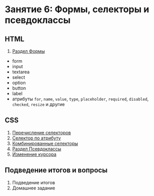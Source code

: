 # Занятие 6: Формы, селекторы и псевдоклассы

## HTML

1. [Раздел Формы](https://doka.guide/html/#formy)
  - form
  - input
  - textarea
  - select
  - option
  - button
  - label
  - атрибуты `for`, `name`, `value`, `type`, `placeholder`, `required`, `disabled`, `checked`, `resize` и другие

## CSS

1. [Перечисление селекторов](https://doka.guide/css/selector-list)
2. [Селектор по атрибуту](https://doka.guide/css/attribute-selector)
3. [Комбинированные селекторы](https://doka.guide/css/combined-selectors)
4. [Раздел Псевдоклассы](https://doka.guide/css/#psevdoklassy)
5. [Изменение курсора](https://doka.guide/css/cursor)


## Подведение итогов и вопросы

1. Подведение итогов
2. Домашнее задание